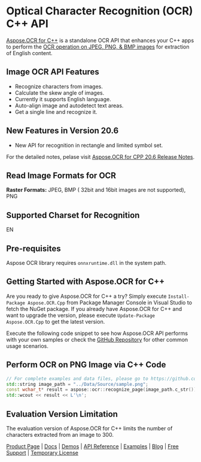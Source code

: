 # Optical Character Recognition (OCR) C++ API

[Aspose.OCR for C++](https://products.aspose.com/ocr/cpp) is a standalone OCR API that enhances your C++ apps to perform the [OCR operation on JPEG, PNG, & BMP images](https://docs.aspose.com/display/ocrcpp/Supported+File+Formats) for extraction of English content.

## Image OCR API Features

- Recognize characters from images.
- Calculate the skew angle of images.
- Currently it supports English language.
- Auto-align image and autodetect text areas.
- Get a single line and recognize it.

## New Features in Version 20.6

- New API for recognition in rectangle and limited symbol set.

For the detailed notes, pelase visit [Aspose.OCR for CPP 20.6 Release Notes](https://docs.aspose.com/display/ocrcpp/Aspose.OCR+for+CPP+20.6+Release+Notes).

## Read Image Formats for OCR

**Raster Formats:** JPEG, BMP ( 32bit and 16bit images are not supported), PNG

## Supported Charset for Recognition

EN

## Pre-requisites

Aspose OCR library requires `onnxruntime.dll` in the system path.

## Getting Started with Aspose.OCR for C++

Are you ready to give Aspose.OCR for C++ a try? Simply execute `Install-Package Aspose.OCR.Cpp` from Package Manager Console in Visual Studio to fetch the NuGet package. If you already have Aspose.OCR for C++ and want to upgrade the version, please execute `Update-Package Aspose.OCR.Cpp` to get the latest version.

Execute the following code snippet to see how Aspose.OCR API performs with your own samples or check the [GitHub Repository](https://github.com/aspose-ocr/Aspose.OCR-for-C) for other common usage scenarios.

## Perform OCR on PNG Image via C++ Code

```cpp
// For complete examples and data files, please go to https://github.com/aspose-ocr/Aspose.OCR-for-C
std::string image_path = "../Data/Source/sample.png";
const wchar_t* result = aspose::ocr::recognize_page(image_path.c_str());
std::wcout << result << L'\n';
```

## Evaluation Version Limitation

The evaluation version of Aspose.OCR for C++ limits the number of characters extracted from an image to 300.

[Product Page](https://products.aspose.com/ocr/cpp) | [Docs](https://docs.aspose.com/display/ocrcpp/Home) | [Demos](https://products.aspose.app/ocr/family) | [API Reference](https://apireference.aspose.com/ocr/cpp) | [Examples](https://github.com/aspose-ocr/Aspose.OCR-for-C) | [Blog](https://blog.aspose.com/category/ocr/) | [Free Support](https://forum.aspose.com/c/ocr) |  [Temporary License](https://purchase.aspose.com/temporary-license)
